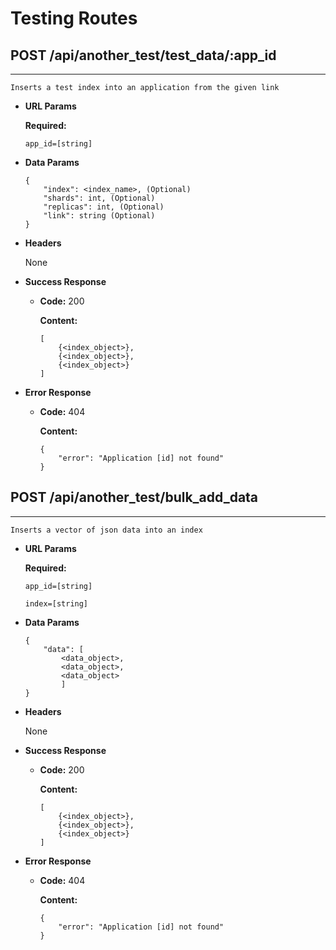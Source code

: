 # Testing Routes

## POST /api/another_test/test_data/:app_id
----
    Inserts a test index into an application from the given link

* **URL Params**

    **Required:**

    `app_id=[string]`

* **Data Params**

    ```
    {
        "index": <index_name>, (Optional)
        "shards": int, (Optional)
        "replicas": int, (Optional)
        "link": string (Optional)
    }
    ```

* **Headers**

    None

* **Success Response**
    * **Code:** 200
    
        **Content:**
        ```
        [
            {<index_object>},
            {<index_object>},
            {<index_object>}
        ]
        ```
* **Error Response**
    * **Code:** 404
        
        **Content:**

        ```
        {
            "error": "Application [id] not found"
        }
        ```


## POST /api/another_test/bulk_add_data
----
    Inserts a vector of json data into an index

* **URL Params**

    **Required:**

    `app_id=[string]`

    `index=[string]`

* **Data Params**

    ```
    {
        "data": [
            <data_object>, 
            <data_object>, 
            <data_object>
            ]
    }
    ```

* **Headers**

    None

* **Success Response**
    * **Code:** 200
    
        **Content:**
        ```
        [
            {<index_object>},
            {<index_object>},
            {<index_object>}
        ]
        ```
* **Error Response**
    * **Code:** 404
        
        **Content:**

        ```
        {
            "error": "Application [id] not found"
        }
        ```
